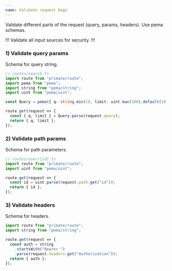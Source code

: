 ```yaml
---
name: Validate request bags
---
```


Validate different parts of the request (query, params, headers). Use pema
schemas.

!!!
Validate all input sources for security.
!!!

### 1) Validate query params

Schema for query string.

```ts
// routes/search.ts
import route from "primate/route";
import pema from "pema";
import string from "pema/string";
import uint from "pema/uint";

const Query = pema({ q: string.min(1), limit: uint.max(100).default(10)});

route.get(request => {
  const { q, limit } = Query.parse(request.query);
  return { q, limit };
});
```

### 2) Validate path params

Schema for path parameters.

```ts
// routes/user/[id].ts
import route from "primate/route";
import uint from "pema/uint";

route.get(request => {
  const id = uint.parse(request.path.get("id"));
  return { id };
});
```

### 3) Validate headers

Schema for headers.

```ts
import route from "primate/route";
import string from "pema/string";

route.get(request => {
  const auth = string
    .startsWith("Bearer ")
    .parse(request.headers.get("Authorization"));
  return { auth };
});
